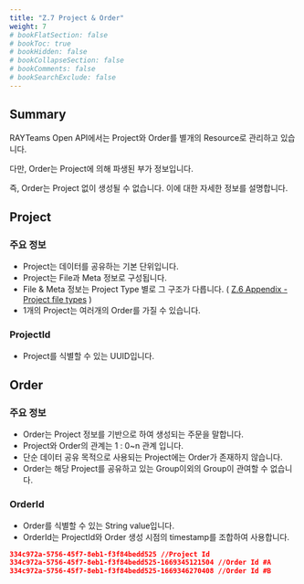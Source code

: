 ```yaml
---
title: "Z.7 Project & Order"
weight: 7
# bookFlatSection: false
# bookToc: true
# bookHidden: false
# bookCollapseSection: false
# bookComments: false
# bookSearchExclude: false
---
```


## Summary

RAYTeams Open API에서는 Project와 Order를 별개의 Resource로 관리하고 있습니다.

다만, Order는 Project에 의해 파생된 부가 정보입니다.

즉, Order는 Project 없이 생성될 수 없습니다. 이에 대한 자세한 정보를 설명합니다.

## Project

### 주요 정보

- Project는 데이터를 공유하는 기본 단위입니다.
- Project는 File과 Meta 정보로 구성됩니다.
- File & Meta 정보는 Project Type 별로 그 구조가 다릅니다. ( [Z.6 Appendix - Project file types](https://www.notion.so/Z-6-Appendix-Project-file-types-33fd7fe8e45e456eb8e14524671a6d85) )
- 1개의 Project는 여러개의 Order를 가질 수 있습니다.

### ProjectId

- Project를 식별할 수 있는 UUID입니다.

## Order

### 주요 정보

- Order는 Project 정보를 기반으로 하여 생성되는 주문을 말합니다.
- Project와 Order의 관계는 1 : 0~n 관계 입니다.
- 단순 데이터 공유 목적으로 사용되는 Project에는 Order가 존재하지 않습니다.
- Order는 해당 Project를 공유하고 있는 Group이외의 Group이 관여할 수 없습니다.

### OrderId

- Order를 식별할 수 있는 String value입니다.
- OrderId는 ProjectId와 Order 생성 시점의 timestamp를 조합하여 사용합니다.

```json
334c972a-5756-45f7-8eb1-f3f84bedd525 //Project Id
334c972a-5756-45f7-8eb1-f3f84bedd525-1669345121504 //Order Id #A
334c972a-5756-45f7-8eb1-f3f84bedd525-1669346270408 //Order Id #B
```